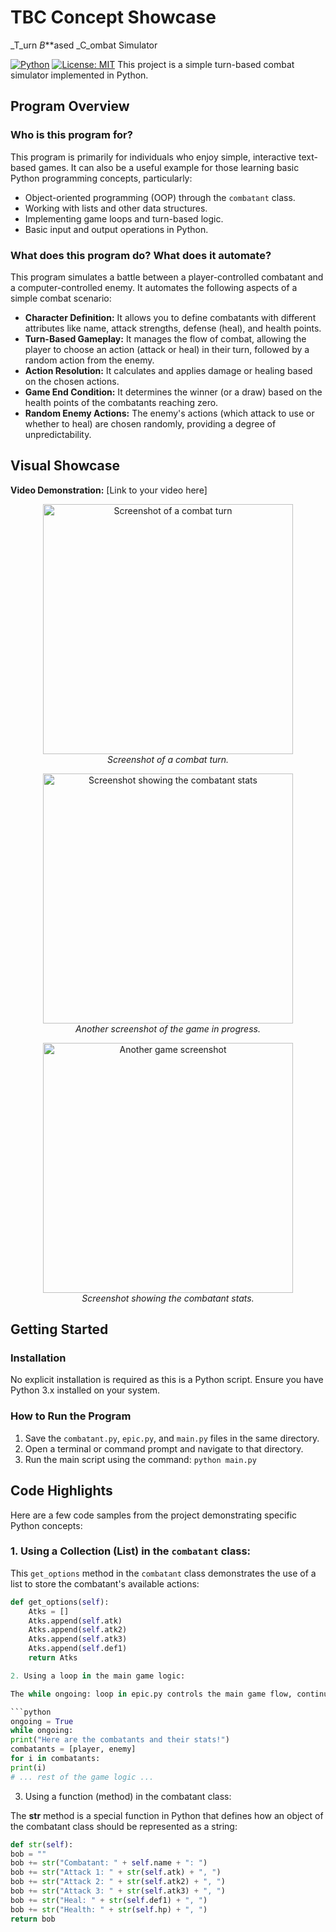 # TBC Concept Showcase
_T_urn _B_**ased _C_ombat Simulator

[![Python](https://img.shields.io/badge/Python-3.x-blue.svg)](https://www.python.org/)
[![License: MIT](https://img.shields.io/badge/License-MIT-yellow.svg)](https://opensource.org/licenses/MIT) 
This project is a simple turn-based combat simulator implemented in Python.

## Program Overview

### Who is this program for?
This program is primarily for individuals who enjoy simple, interactive text-based games. It can also be a useful example for those learning basic Python programming concepts, particularly:

* Object-oriented programming (OOP) through the `combatant` class.
* Working with lists and other data structures.
* Implementing game loops and turn-based logic.
* Basic input and output operations in Python.

### What does this program do? What does it automate?
This program simulates a battle between a player-controlled combatant and a computer-controlled enemy. It automates the following aspects of a simple combat scenario:

* **Character Definition:** It allows you to define combatants with different attributes like name, attack strengths, defense (heal), and health points.
* **Turn-Based Gameplay:** It manages the flow of combat, allowing the player to choose an action (attack or heal) in their turn, followed by a random action from the enemy.
* **Action Resolution:** It calculates and applies damage or healing based on the chosen actions.
* **Game End Condition:** It determines the winner (or a draw) based on the health points of the combatants reaching zero.
* **Random Enemy Actions:** The enemy's actions (which attack to use or whether to heal) are chosen randomly, providing a degree of unpredictability.

## Visual Showcase

**Video Demonstration:** [Link to your video here]

<p align="center">
  <img src="https://github.com/user-attachments/assets/e4cd3cb1-a3ef-4530-84de-2fd115a5b3e6" alt="Screenshot of a combat turn" width="400">
  <br>
  <em>Screenshot of a combat turn.</em>
</p>

<p align="center">
  <img src="https://github.com/user-attachments/assets/7ec7ff50-4eef-419d-b087-9fc4fe03c77c" alt="Screenshot showing the combatant stats" width="400">
  <br>
  <em>Another screenshot of the game in progress.</em>
</p>

<p align="center">
  <img src="https://github.com/user-attachments/assets/bc46c497-6a27-4fa0-b624-82de6f8db79e" alt="Another game screenshot" width="400">
  <br>
  <em>Screenshot showing the combatant stats.</em>
</p>

## Getting Started

### Installation
No explicit installation is required as this is a Python script. Ensure you have Python 3.x installed on your system.

### How to Run the Program
1.  Save the `combatant.py`, `epic.py`, and `main.py` files in the same directory.
2.  Open a terminal or command prompt and navigate to that directory.
3.  Run the main script using the command: `python main.py`

## Code Highlights

Here are a few code samples from the project demonstrating specific Python concepts:

### 1. Using a Collection (List) in the `combatant` class:
This `get_options` method in the `combatant` class demonstrates the use of a list to store the combatant's available actions:

```python
def get_options(self):
    Atks = []
    Atks.append(self.atk)
    Atks.append(self.atk2)
    Atks.append(self.atk3)
    Atks.append(self.def1)
    return Atks

2. Using a loop in the main game logic:

The while ongoing: loop in epic.py controls the main game flow, continuing until a win/lose/draw condition is met:

```python
ongoing = True
while ongoing:
print("Here are the combatants and their stats!")
combatants = [player, enemy]
for i in combatants:
print(i)
# ... rest of the game logic ...
```

3. Using a function (method) in the combatant class:

The __str__ method is a special function in Python that defines how an object of the combatant class should be represented as a string:

```python
def str(self):
bob = ""
bob += str("Combatant: " + self.name + ": ")
bob += str("Attack 1: " + str(self.atk) + ", ")
bob += str("Attack 2: " + str(self.atk2) + ", ")
bob += str("Attack 3: " + str(self.atk3) + ", ")
bob += str("Heal: " + str(self.def1) + ", ")
bob += str("Health: " + str(self.hp) + ", ")
return bob
```
